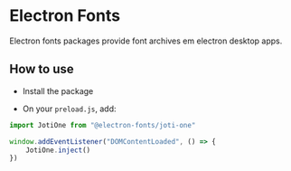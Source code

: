 # Electron Fonts

Electron fonts packages provide font archives em electron desktop apps.

## How to use

* Install the package

* On your `preload.js`, add:

```ts
import JotiOne from "@electron-fonts/joti-one"

window.addEventListener("DOMContentLoaded", () => {
    JotiOne.inject()
})
```